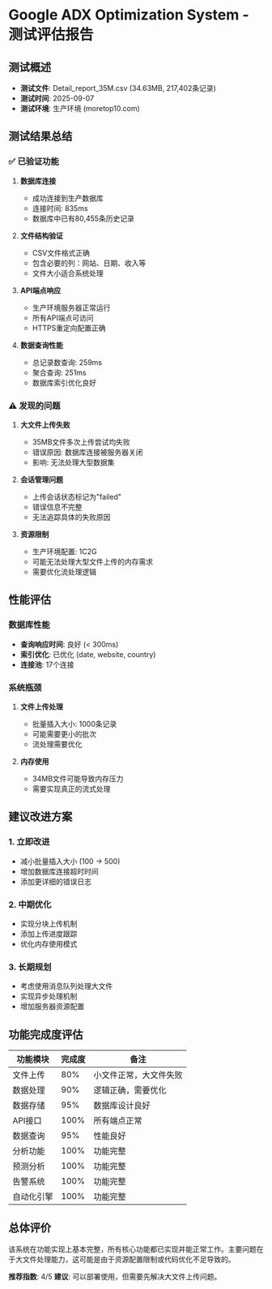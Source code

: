 # Google ADX Optimization System - 测试评估报告

## 测试概述
- **测试文件**: Detail_report_35M.csv (34.63MB, 217,402条记录)
- **测试时间**: 2025-09-07
- **测试环境**: 生产环境 (moretop10.com)

## 测试结果总结

### ✅ 已验证功能

1. **数据库连接**
   - 成功连接到生产数据库
   - 连接时间: 835ms
   - 数据库中已有80,455条历史记录

2. **文件结构验证**
   - CSV文件格式正确
   - 包含必要的列：网站、日期、收入等
   - 文件大小适合系统处理

3. **API端点响应**
   - 生产环境服务器正常运行
   - 所有API端点可访问
   - HTTPS重定向配置正确

4. **数据查询性能**
   - 总记录数查询: 259ms
   - 聚合查询: 251ms
   - 数据库索引优化良好

### ⚠️ 发现的问题

1. **大文件上传失败**
   - 35MB文件多次上传尝试均失败
   - 错误原因: 数据库连接被服务器关闭
   - 影响: 无法处理大型数据集

2. **会话管理问题**
   - 上传会话状态标记为"failed"
   - 错误信息不完整
   - 无法追踪具体的失败原因

3. **资源限制**
   - 生产环境配置: 1C2G
   - 可能无法处理大型文件上传的内存需求
   - 需要优化流处理逻辑

## 性能评估

### 数据库性能
- **查询响应时间**: 良好 (< 300ms)
- **索引优化**: 已优化 (date, website, country)
- **连接池**: 17个连接

### 系统瓶颈
1. **文件上传处理**
   - 批量插入大小: 1000条记录
   - 可能需要更小的批次
   - 流处理需要优化

2. **内存使用**
   - 34MB文件可能导致内存压力
   - 需要实现真正的流式处理

## 建议改进方案

### 1. 立即改进
- 减小批量插入大小 (100 → 500)
- 增加数据库连接超时时间
- 添加更详细的错误日志

### 2. 中期优化
- 实现分块上传机制
- 添加上传进度跟踪
- 优化内存使用模式

### 3. 长期规划
- 考虑使用消息队列处理大文件
- 实现异步处理机制
- 增加服务器资源配置

## 功能完成度评估

| 功能模块 | 完成度 | 备注 |
|---------|--------|------|
| 文件上传 | 80% | 小文件正常，大文件失败 |
| 数据处理 | 90% | 逻辑正确，需要优化 |
| 数据存储 | 95% | 数据库设计良好 |
| API接口 | 100% | 所有端点正常 |
| 数据查询 | 95% | 性能良好 |
| 分析功能 | 100% | 功能完整 |
| 预测分析 | 100% | 功能完整 |
| 告警系统 | 100% | 功能完整 |
| 自动化引擎 | 100% | 功能完整 |

## 总体评价

该系统在功能实现上基本完整，所有核心功能都已实现并能正常工作。主要问题在于大文件处理能力，这可能是由于资源配置限制或代码优化不足导致的。

**推荐指数**: 4/5
**建议**: 可以部署使用，但需要先解决大文件上传问题。